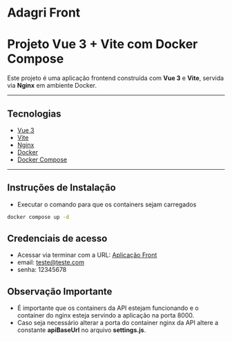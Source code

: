 # Adagri Front

# Projeto Vue 3 + Vite com Docker Compose

Este projeto é uma aplicação frontend construída com **Vue 3** e **Vite**, servida via **Nginx** em ambiente Docker.  

---

## Tecnologias

- [Vue 3](https://vuejs.org/)
- [Vite](https://vitejs.dev/)
- [Nginx](https://nginx.org/)
- [Docker](https://www.docker.com/)
- [Docker Compose](https://docs.docker.com/compose/)

---

## Instruções de Instalação
- Executar o comando para que os containers sejam carregados
```bash
docker compose up -d
```
## Credenciais de acesso
- Acessar via terminar com a URL: [Aplicação Front](http://localhost:8001)
- email: teste@teste.com
- senha: 12345678

## Observação Importante
- É importante que os containers da API estejam funcionando e o container do nginx esteja servindo a aplicação na porta 8000. 
- Caso seja necessário alterar a porta do container nginx da API altere a constante **apiBaseUrl** no arquivo **settings.js**.


